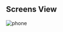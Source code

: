 ## Screens View
 ![phone](https://user-images.githubusercontent.com/69528988/156166294-1a1e494f-d5d6-49f0-8baa-90e8d190408c.png) 
